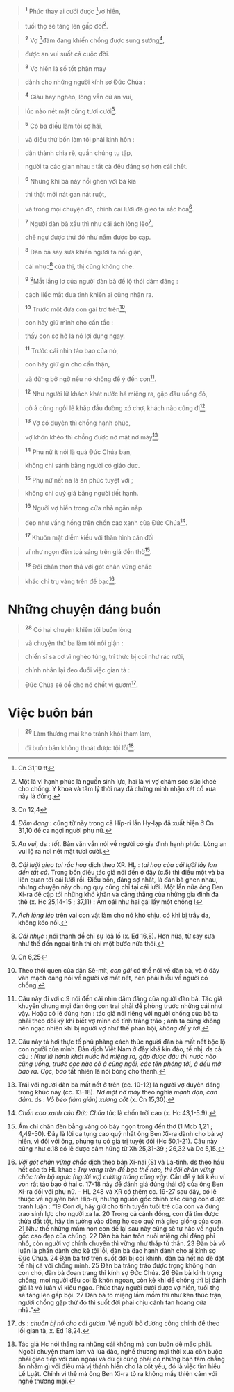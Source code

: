 > <sup><b>1</b></sup> Phúc thay ai cưới được [^1*]vợ hiền,
>


> tuổi thọ sẽ tăng lên gấp đôi[^1].
>


> <sup><b>2</b></sup> Vợ [^2*]đảm đang khiến chồng được sung sướng[^2],
>


> được an vui suốt cả cuộc đời.
>


> <sup><b>3</b></sup> Vợ hiền là số tốt phận may
>


> dành cho những người kính sợ Đức Chúa :
>


> <sup><b>4</b></sup> Giàu hay nghèo, lòng vẫn cứ an vui,
>


> lúc nào nét mặt cũng tươi cười[^3].
>


> <sup><b>5</b></sup> Có ba điều làm tôi sợ hãi,
>


> và điều thứ bốn làm tôi phải kinh hồn :
>


> dân thành chia rẽ, quần chúng tụ tập,
>


> người ta cáo gian nhau : tất cả đều đáng sợ hơn cái chết.
>


> <sup><b>6</b></sup> Nhưng khi bà này nổi ghen với bà kia
>


> thì thật mới nát gan nát ruột,
>


> và trong mọi chuyện đó, chính cái lưỡi đã gieo tai rắc hoạ[^4].
>


> <sup><b>7</b></sup> Người đàn bà xấu thì như cái ách lỏng lẻo[^5],
>


> chế ngự được thứ đó như nắm được bọ cạp.
>


> <sup><b>8</b></sup> Đàn bà say sưa khiến người ta nổi giận,
>


> cái nhục[^6] của thị, thị cũng không che.
>


> <sup><b>9</b></sup> [^3*]Mắt lẳng lơ của người đàn bà để lộ thói dâm đãng :
>


> cách liếc mắt đưa tình khiến ai cũng nhận ra.
>


> <sup><b>10</b></sup> Trước một đứa con gái trơ trẽn[^7],
>


> con hãy giữ mình cho cẩn tắc :
>


> thấy con sơ hở là nó lợi dụng ngay.
>


> <sup><b>11</b></sup> Trước cái nhìn táo bạo của nó,
>


> con hãy giữ gìn cho cẩn thận,
>


> và đừng bỡ ngỡ nếu nó không để ý đến con[^8].
>


> <sup><b>12</b></sup> Như người lữ khách khát nước há miệng ra, gặp đâu uống đó,
>


> cô ả cũng ngồi lê khắp đầu đường xó chợ, khách nào cũng đi[^9].
>


> <sup><b>13</b></sup> Vợ có duyên thì chồng hạnh phúc,
>


> vợ khôn khéo thì chồng được nở mặt nở mày[^10].
>


> <sup><b>14</b></sup> Phụ nữ ít nói là quà Đức Chúa ban,
>


> không chi sánh bằng người có giáo dục.
>


> <sup><b>15</b></sup> Phụ nữ nết na là ân phúc tuyệt vời ;
>


> không chi quý giá bằng người tiết hạnh.
>


> <sup><b>16</b></sup> Người vợ hiền trong cửa nhà ngăn nắp
>


> đẹp như vầng hồng trên chốn cao xanh của Đức Chúa[^11].
>


> <sup><b>17</b></sup> Khuôn mặt diễm kiều với thân hình cân đối
>


> ví như ngọn đèn toả sáng trên giá đền thờ[^12].
>


> <sup><b>18</b></sup> Đôi chân thon thả với gót chân vững chắc
>


> khác chi trụ vàng trên đế bạc[^13].
>


# Những chuyện đáng buồn

> <sup><b>28</b></sup> Có hai chuyện khiến tôi buồn lòng
>


> và chuyện thứ ba làm tôi nổi giận :
>


> chiến sĩ sa cơ vì nghèo túng, trí thức bị coi như rác rưởi,
>


> chính nhân lại đeo đuổi việc gian tà :
>


> Đức Chúa sẽ để cho nó chết vì gươm[^14].
>


# Việc buôn bán

> <sup><b>29</b></sup> Làm thương mại khó tránh khỏi tham lam,
>


> đi buôn bán không thoát được tội lỗi[^15].
>

[^1]: Một là vì hạnh phúc là nguồn sinh lực, hai là vì vợ chăm sóc sức khoẻ cho chồng. Y khoa và tâm lý thời nay đã chứng minh nhận xét cổ xưa này là đúng.
[^2]: *Đảm đang* : cũng từ này trong cả Híp-ri lẫn Hy-lạp đã xuất hiện ở Cn 31,10 để ca ngợi người phụ nữ.
[^3]: *An vui*, ds : *tốt*. Bản văn vẫn nói về người có gia đình hạnh phúc. Lòng an vui lộ ra nơi nét mặt tươi cười.
[^4]: *Cái lưỡi gieo tai rắc hoạ* dịch theo XR. HL : *tai hoạ của cái lưỡi lây lan đến tất cả*. Trong bốn điều tác giả nói đến ở đây (c.5) thì điều một và ba liên quan tới cái lưỡi rồi. Điều bốn, đáng sợ nhất, là đàn bà ghen nhau, nhưng chuyện này chung quy cũng chỉ tại cái lưỡi. Một lần nữa ông Ben Xi-ra đề cập tới những khó khăn và căng thẳng của những gia đình đa thê (x. Hc 25,14-15 ; 37,11) : Ấm oái như hai gái lấy một chồng !
[^5]: *Ách lỏng lẻo* trên vai con vật làm cho nó khó chịu, có khi bị trầy da, không kéo nổi.
[^6]: *Cái nhục* : nói thanh để chỉ sự loã lồ (x. Ed 16,8). Hơn nữa, từ say sưa như thế đến ngoại tình thì chỉ một bước nữa thôi.
[^7]: Theo thói quen của dân Sê-mít, *con gái* có thể nói về đàn bà, và ở đây văn mạch đang nói về người vợ mất nết, nên phải hiểu về người có chồng.
[^8]: Câu này đi với c.9 nói đến cái nhìn dâm đãng của người đàn bà. Tác giả khuyên chung mọi đàn ông con trai phải đề phòng trước những cái như vậy. Hoặc có lẽ đúng hơn : tác giả nói riêng với người chồng của bà ta phải theo dõi kỹ khi biết vợ mình có tính trâng tráo ; anh ta cũng không nên ngạc nhiên khi bị người vợ như thế phản bội, *không để ý tới*.
[^9]: Câu này tả hơi thực tế phũ phàng cách thức người đàn bà mất nết bộc lộ con người của mình. Bản dịch Việt Nam ở đây khá kín đáo, tế nhị. ds cả câu : *Như lữ hành khát nước há miệng ra, gặp được đâu thì nước nào cũng uống, trước cọc nào cô ả cũng ngồi, các tên phóng tới, ả đều mở bao ra*. *Cọc*, *bao* tất nhiên là nói bóng cho thanh.
[^10]: Trái với người đàn bà mất nết ở trên (cc. 10-12) là người vợ duyên dáng trong khúc này (cc. 13-18). *Nở mặt nở mày* theo nghĩa *mạnh dạn, can đảm*. ds : *Vỗ béo (làm giãn) xương cốt* (x. Cn 15,30).
[^11]: *Chốn cao xanh của Đức Chúa* tức là chốn trời cao (x. Hc 43,1-5.9).
[^12]: Ám chỉ chân đèn bằng vàng có bảy ngọn trong đền thờ (1 Mcb 1,21 ; 4,49-50). Đây là lời ca tụng cao quý nhất ông Ben Xi-ra dành cho bà vợ hiền, vì đối với ông, phụng tự có giá trị tuyệt đối (Hc 50,1-21). Câu này cũng như c.18 có lẽ được cảm hứng từ Xh 25,31-39 ; 26,32 và Dc 5,15.
[^13]: *Với gót chân vững chắc* dịch theo bản Xi-nai (S) và La-tinh. ds theo hầu hết các tb HL khác : *Trụ vàng trên đế bạc thế nào, thì đôi chân vững chắc trên bộ ngực (người vợ) cường tráng cũng vậy*. Cần để ý tới kiểu ví von rất táo bạo ở hai c. 17-18 này để đánh giá đúng thái độ của ông Ben Xi-ra đối với phụ nữ. – HL 248 và XR có thêm cc. 19-27 sau đây, có lẽ thuộc về nguyên bản Híp-ri, nhưng nguồn gốc chính xác cũng còn được tranh luận : “19 Con ơi, hãy giữ cho tinh tuyền tuổi trẻ của con và đừng trao sinh lực cho người xa lạ. 20 Trong cả cánh đồng, con đã tìm được thửa đất tốt, hãy tin tưởng vào dòng họ cao quý mà gieo giống của con. 21 Như thế những mầm non con để lại sau này cũng sẽ tự hào về nguồn gốc cao đẹp của chúng. 22 Đàn bà bán trôn nuôi miệng chỉ đáng phỉ nhổ, còn người vợ chính chuyên thì vững như tháp tử thần. 23 Đàn bà vô luân là phần dành cho kẻ tội lỗi, đàn bà đạo hạnh dành cho ai kính sợ Đức Chúa. 24 Đàn bà trơ trẽn suốt đời bị coi khinh, đàn bà nết na dè dặt tế nhị cả với chồng mình. 25 Đàn bà trâng tráo được trọng không hơn con chó, đàn bà đoan trang thì kính sợ Đức Chúa. 26 Đàn bà kính trọng chồng, mọi người đều coi là khôn ngoan, còn kẻ khi dể chồng thì bị đánh giá là vô luân vì kiêu ngạo. Phúc thay người cưới được vợ hiền, tuổi thọ sẽ tăng lên gấp bội. 27 Đàn bà to miệng lắm mồm thì như kèn thúc trận, người chồng gặp thứ đó thì suốt đời phải chịu cảnh tan hoang cửa nhà.”
[^14]: ds : *chuẩn bị nó cho cái gươm*. Về người bỏ đường công chính để theo lối gian tà, x. Ed 18,24.
[^15]: Tác giả Hc nói thẳng ra những cái không mà con buôn dễ mắc phải. Ngoài chuyện tham lam và lừa đảo, nghề thương mại thời xưa còn buộc phải giao tiếp với dân ngoại và dù gì cũng phải có những bận tâm chẳng ăn nhằm gì với điều mà vị thánh hiền cho là cốt yếu, đó là việc tìm hiểu Lề Luật. Chính vì thế mà ông Ben Xi-ra tỏ ra không mấy thiện cảm với nghề thương mại.
[^1*]: Cn 31,10 tt
[^2*]: Cn 12,4
[^3*]: Cn 6,25